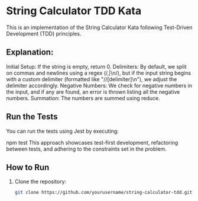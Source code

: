 # String Calculator TDD Kata

This is an implementation of the String Calculator Kata following Test-Driven Development (TDD) principles.

## Explanation:
Initial Setup: If the string is empty, return 0.
Delimiters: By default, we split on commas and newlines using a regex (/,|\n/), but if the input string begins with a custom delimiter (formatted like "//[delimiter]\n"), we adjust the delimiter accordingly.
Negative Numbers: We check for negative numbers in the input, and if any are found, an error is thrown listing all the negative numbers.
Summation: The numbers are summed using reduce.

## Run the Tests
You can run the tests using Jest by executing:

 npm test
This approach showcases test-first development, refactoring between tests, and adhering to the constraints set in the problem.

## How to Run

1. Clone the repository:

   ```bash
   git clone https://github.com/yourusername/string-calculator-tdd.git

